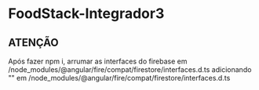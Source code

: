 # FoodStack-Integrador3

## ATENÇÃO
Após fazer npm i, arrumar as interfaces do firebase em /node_modules/@angular/fire/compat/firestore/interfaces.d.ts adicionando "<T>" em /node_modules/@angular/fire/compat/firestore/interfaces.d.ts

